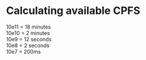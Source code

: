 # Calculating available CPFS

10e11 = 18 minutes \
10e10 = 2 minutes \
10e9  = 12 seconds \
10e8  = 2 seconds \
10e7  = 200ms 